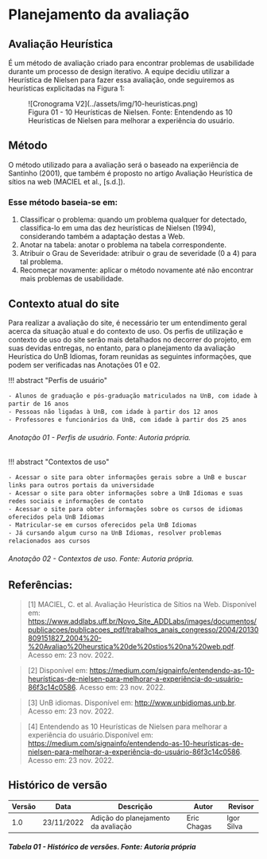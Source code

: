 # Planejamento da avaliação

## Avaliação Heurística

É um método de avaliação criado para encontrar problemas de usabilidade durante um processo de design iterativo. A equipe decidiu utilizar a Heurística de Nielsen para fazer essa avaliação, onde seguiremos as heurísticas explicitadas na Figura 1:

<figure markdown>
![Cronograma V2](../assets/img/10-heuristicas.png)
<figcaption>Figura 01 - 10 Heurísticas de Nielsen. Fonte: Entendendo as 10 Heurísticas de Nielsen para melhorar a experiência do usuário. </figcaption>
</figure>

## Método

O método utilizado para a avaliação será o baseado na experiência de Santinho (2001), que também é proposto no artigo Avaliação Heurística de sítios na web (MACIEL et al., [s.d.]).

### Esse método baseia-se em:

1. Classificar o problema: quando um problema qualquer for detectado, classifica-lo em uma das dez heurísticas de Nielsen (1994), considerando também a
adaptação destas a Web.
2. Anotar na tabela: anotar o problema na tabela correspondente.
3. Atribuir o Grau de Severidade: atribuir o grau de severidade (0 a 4) para tal
problema.
4. Recomeçar novamente: aplicar o método novamente até não encontrar mais
problemas de usabilidade.

## Contexto atual do site

Para realizar a avaliação do site, é necessário ter um entendimento geral acerca da situação atual e do contexto de uso. Os perfis de utilização e contexto de uso do site serão mais detalhados no decorrer do projeto, em suas devidas entregas, no entanto, para o planejamento da avaliação Heurística do UnB Idiomas, foram reunidas as seguintes informações, que podem ser verificadas nas Anotações 01 e 02.

!!! abstract "Perfis de usuário"

    - Alunos de graduação e pós-graduação matriculados na UnB, com idade à partir de 16 anos
    - Pessoas não ligadas à UnB, com idade à partir dos 12 anos
    - Professores e funcionários da UnB, com idade à partir dos 25 anos

###### Anotação 01 - Perfis de usuário. Fonte: Autoria própria.

!!! abstract "Contextos de uso"

    - Acessar o site para obter informações gerais sobre a UnB e buscar links para outros portais da universidade
    - Acessar o site para obter informações sobre a UnB Idiomas e suas redes sociais e informações de contato
    - Acessar o site para obter informações sobre os cursos de idiomas oferecidos pela UnB Idiomas
    - Matricular-se em cursos oferecidos pela UnB Idiomas
    - Já cursando algum curso na UnB Idiomas, resolver problemas relacionados aos cursos 


###### Anotação 02 - Contextos de uso. Fonte: Autoria própria.


## Referências:

>[1] MACIEL, C. et al. Avaliação Heurística de Sítios na Web. Disponível em: <https://www.addlabs.uff.br/Novo_Site_ADDLabs/images/documentos/publicacoes/publicacoes_pdf/trabalhos_anais_congresso/2004/20130809151827_2004%20-%20Avaliao%20heurstica%20de%20stios%20na%20web.pdf>. Acesso em: 23 nov. 2022.

>[2] Disponível em: <https://medium.com/signainfo/entendendo-as-10-heurísticas-de-nielsen-para-melhorar-a-experiência-do-usuário-86f3c14c0586>. Acesso em: 23 nov. 2022.

>[3] UnB idiomas. Disponível em: <http://www.unbidiomas.unb.br>. Acesso em: 23 nov. 2022.

>[4] Entendendo as 10 Heurísticas de Nielsen para melhorar a experiência do usuário.Disponível em: <https://medium.com/signainfo/entendendo-as-10-heurísticas-de-nielsen-para-melhorar-a-experiência-do-usuário-86f3c14c0586>. Acesso em: 23 nov. 2022.

## Histórico de versão

| Versão | Data       | Descrição                           | Autor       | Revisor    |
| ------ | ---------- | ----------------------------------- | ----------- | ---------- |
| 1.0    | 23/11/2022 | Adição do planejamento da avaliação | Eric Chagas | Igor Silva |

##### Tabela 01 - Histórico de versões. Fonte: Autoria própria